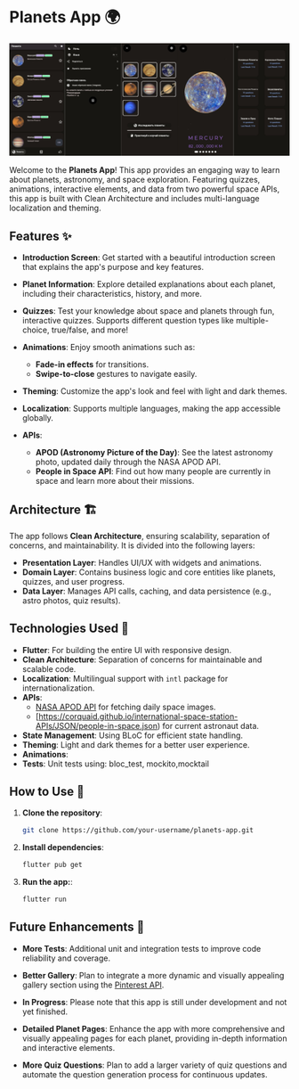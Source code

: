 # Planets App 🌍

![](screenshots/photo.png)


Welcome to the **Planets App**! This app provides an engaging way to learn about planets, astronomy, and space exploration. Featuring quizzes, animations, interactive elements, and data from two powerful space APIs, this app is built with Clean Architecture and includes multi-language localization and theming.

## Features ✨

- **Introduction Screen**: Get started with a beautiful introduction screen that explains the app's purpose and key features.

- **Planet Information**: Explore detailed explanations about each planet, including their characteristics, history, and more.

- **Quizzes**: Test your knowledge about space and planets through fun, interactive quizzes. Supports different question types like multiple-choice, true/false, and more!

- **Animations**: Enjoy smooth animations such as:
    - **Fade-in effects** for transitions.
    - **Swipe-to-close** gestures to navigate easily.

- **Theming**: Customize the app's look and feel with light and dark themes.

- **Localization**: Supports multiple languages, making the app accessible globally.

- **APIs**:
    - **APOD (Astronomy Picture of the Day)**: See the latest astronomy photo, updated daily through the NASA APOD API.
    - **People in Space API**: Find out how many people are currently in space and learn more about their missions.

## Architecture 🏗️

The app follows **Clean Architecture**, ensuring scalability, separation of concerns, and maintainability. It is divided into the following layers:

- **Presentation Layer**: Handles UI/UX with widgets and animations.
- **Domain Layer**: Contains business logic and core entities like planets, quizzes, and user progress.
- **Data Layer**: Manages API calls, caching, and data persistence (e.g., astro photos, quiz results).

## Technologies Used 🚀

- **Flutter**: For building the entire UI with responsive design.
- **Clean Architecture**: Separation of concerns for maintainable and scalable code.
- **Localization**: Multilingual support with `intl` package for internationalization.
- **APIs**:
    - [NASA APOD API](https://api.nasa.gov/) for fetching daily space images.
    - [https://corquaid.github.io/international-space-station-APIs/JSON/people-in-space.json) for current astronaut data.
- **State Management**: Using BLoC for efficient state handling.
- **Theming**: Light and dark themes for a better user experience.
- **Animations**:
- **Tests**: Unit tests using: bloc_test, mockito,mocktail

## How to Use 📱

1. **Clone the repository**:
   ```bash
   git clone https://github.com/your-username/planets-app.git
   ```

2. **Install dependencies**:
   ```bash
   flutter pub get
   ```


3. **Run the app:**:
   ```bash
   flutter run
   ```


## Future Enhancements 🔮

- **More Tests**: Additional unit and integration tests to improve code reliability and coverage.

- **Better Gallery**: Plan to integrate a more dynamic and visually appealing gallery section using the [Pinterest API](https://developers.pinterest.com/).

- **In Progress**: Please note that this app is still under development and not yet finished.

- **Detailed Planet Pages**: Enhance the app with more comprehensive and visually appealing pages for each planet, providing in-depth information and interactive elements.

- **More Quiz Questions**: Plan to add a larger variety of quiz questions and automate the question generation process for continuous updates.

